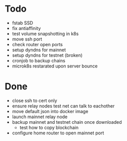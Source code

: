 # Todo

* fstab SSD
* fix antiaffinity
* test volume snapshotting in k8s
* move ssh port 
* check router open ports
* setup dyndns for mainnet
* setup dyndns for testnet (broken)
* cronjob to backup chains
* microk8s restarated upon server bounce

# Done
* close ssh to cert only
* ensure relay nodes test net can talk to eachother
* move default json into docker image
* launch mainnet relay node
* backup mainnet and testnet chain once downloaded
  * test how to copy blockchain
* configure home router to open mainnet port
